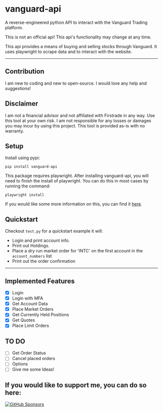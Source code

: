 # vanguard-api
 A reverse-engineered python API to interact with the Vanguard Trading platform.

 This is not an official api! This api's functionality may change at any time.

 This api provides a means of buying and selling stocks through Vanguard. It uses playwright to scrape data and to interact with the website.

 ---

## Contribution
I am new to coding and new to open-source. I would love any help and suggestions!

## Disclaimer
I am not a financial advisor and not affiliated with Firstrade in any way. Use this tool at your own risk. I am not responsible for any losses or damages you may incur by using this project. This tool is provided as-is with no warranty.

## Setup
Install using pypi:
```
pip install vanguard-api
```
This package requires playwright. After installing vanguard-api, you will need to finish the install of playwright. You can do this in most cases by running the command:
```
playwright install
```
If you would like some more information on this, you can find it [here](https://playwright.dev/python/docs/intro).

## Quickstart
Checkout `test.py` for a quickstart example it will: 
- Login and print account info.
- Print out Holdings.
- Place a dry run market order for 'INTC' on the first account in the `account_numbers` list
- Print out the order confirmation


---

 ## Implemented Features
 - [x] Login
 - [x] Login with MFA
 - [x] Get Account Data
 - [x] Place Market Orders
 - [x] Get Currently Held Positions
 - [x] Get Quotes
 - [x] Place Limit Orders

## TO DO
 - [ ] Get Order Status
 - [ ] Cancel placed orders
 - [ ] Options
 - [ ] Give me some Ideas!

## If you would like to support me, you can do so here:
[![GitHub Sponsors](https://img.shields.io/github/sponsors/maxxrk?style=social)](https://github.com/sponsors/maxxrk) 